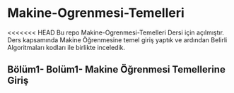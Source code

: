 # Makine-Ogrenmesi-Temelleri 

<<<<<<< HEAD
 Bu repo Makine-Ogrenmesi-Temelleri Dersi için açılmıştır. Ders kapsamında Makine Öğrenmesine temel giriş yaptık ve ardından Belirli Algoritmaları kodları ile birlikte inceledik.

 ## Bölüm1- Bolüm1- Makine Öğrenmesi Temellerine Giriş


